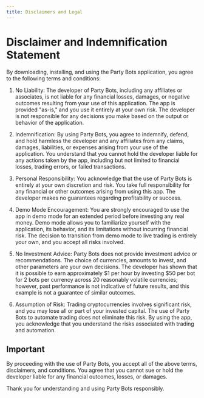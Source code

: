 ```yaml
---
title: Disclaimers and Legal
---
```

# Disclaimer and Indemnification Statement

By downloading, installing, and using the Party Bots application, you agree to the following terms and conditions:

1. No Liability: The developer of Party Bots, including any affiliates or associates, is not liable for any financial losses, damages, or negative outcomes resulting from your use of this application. The app is provided "as-is," and you use it entirely at your own risk. The developer is not responsible for any decisions you make based on the output or behavior of the application.

2. Indemnification: By using Party Bots, you agree to indemnify, defend, and hold harmless the developer and any affiliates from any claims, damages, liabilities, or expenses arising from your use of the application. You understand that you cannot hold the developer liable for any actions taken by the app, including but not limited to financial losses, trading errors, or failed transactions.

3. Personal Responsibility: You acknowledge that the use of Party Bots is entirely at your own discretion and risk. You take full responsibility for any financial or other outcomes arising from using this app. The developer makes no guarantees regarding profitability or success.

4. Demo Mode Encouragement: You are strongly encouraged to use the app in demo mode for an extended period before investing any real money. Demo mode allows you to familiarize yourself with the application, its behavior, and its limitations without incurring financial risk. The decision to transition from demo mode to live trading is entirely your own, and you accept all risks involved.

5. No Investment Advice: Party Bots does not provide investment advice or recommendations. The choice of currencies, amounts to invest, and other parameters are your own decisions. The developer has shown that it is possible to earn approximately $1 per hour by investing $50 per bot for 2 bots per currency across 20 reasonably volatile currencies; however, past performance is not indicative of future results, and this example is not a guarantee of similar outcomes.

6. Assumption of Risk: Trading cryptocurrencies involves significant risk, and you may lose all or part of your invested capital. The use of Party Bots to automate trading does not eliminate this risk. By using the app, you acknowledge that you understand the risks associated with trading and automation.

## Important
By proceeding with the use of Party Bots, you accept all of the above terms, disclaimers, and conditions. You agree that you cannot sue or hold the developer liable for any financial outcomes, losses, or damages.

Thank you for understanding and using Party Bots responsibly.